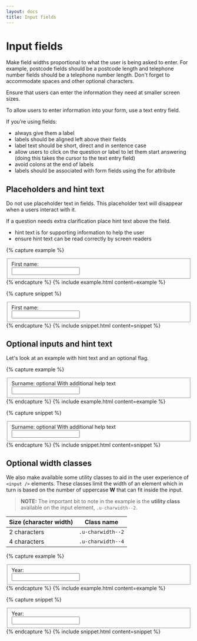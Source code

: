 ```yaml
---
layout: docs
title: Input fields
---
```


# Input fields

Make field widths proportional to what the user is being asked to enter. For example, postcode fields should be a postcode length and telephone number fields should be a telephone number length. Don't forget to accommodate spaces and other optional characters.

Ensure that users can enter the information they need at smaller screen sizes.

To allow users to enter information into your form, use a text entry field.

If you’re using fields:

- always give them a label
- labels should be aligned left above their fields
- label text should be short, direct and in sentence case
- allow users to click on the question or label to let them start answering (doing this takes the cursor to the text entry field)
- avoid colons at the end of labels
- labels should be associated with form fields using the for attribute

## Placeholders and hint text

Do not use placeholder text in fields. This placeholder text will disappear when a users interact with it.

If a question needs extra clarification place hint text above the field.

- hint text is for supporting information to help the user
- ensure hint text can be read correctly by screen readers

{% capture example %}

<fieldset class="c-fieldset">
  <label class="c-label" for="firstname">First name:</label>
  <div class="c-input">
    <input id="firstname" type="text" required>
  </div>
</fieldset>
{% endcapture %}
{% include example.html content=example %}

{% capture snippet %}

<fieldset class="c-fieldset">
  <label class="c-label" for="firstname">First name:</label>
  <div class="c-input">
    <input id="firstname" type="text" required>
  </div>
</fieldset>
{% endcapture %}
{% include snippet.html content=snippet %}

## Optional inputs and hint text

Let's look at an example with hint text and an optional flag.

{% capture example %}

<fieldset class="c-fieldset">
  <label class="c-label" for="surname">
    Surname: <span class="c-label__tag c-label__tag--optional">optional</span>
  </label>
  <span class="c-label__metainfo">With additional help text</span>
  <div class="c-input">
    <input id="surname" type="text" required>
  </div>
</fieldset>
{% endcapture %}
{% include example.html content=example %}

{% capture snippet %}

<fieldset class="c-fieldset">
  <label class="c-label" for="surname">
    Surname: <span class="c-label__tag c-label__tag--optional">optional</span>
  </label>
  <span class="c-label__metainfo">With additional help text</span>
  <div class="c-input">
    <input id="surname" type="text" required>
  </div>
</fieldset>
{% endcapture %}
{% include snippet.html content=snippet %}

## Optional width classes

We also make available some utility classes to aid in the user experience of `<input />` elements.
These classes limit the width of an element which in turn is based on the number of uppercase **W** that can fit inside the input.

> **NOTE:** The important bit to note in the example is the **utility class** available on the input element, `.u-charwidth--2`.

| Size (character width) | Class name        |
| ---------------------- | ----------------- |
| 2 characters           | `.u-charwidth--2` |
| 4 characters           | `.u-charwidth--4` |

{% capture example %}

<fieldset class="c-fieldset">
  <label class="c-label" for="year">Year:</label>
  <div class="c-input">
    <input id="year" type="text" class="u-charwidth--4" required>
  </div>
</fieldset>
{% endcapture %}
{% include example.html content=example %}

{% capture snippet %}

<fieldset class="c-fieldset">
  <label class="c-label" for="year">Year:</label>
  <div class="c-input">
    <input id="year" type="text" class="u-charwidth--4" required>
  </div>
</fieldset>
{% endcapture %}
{% include snippet.html content=snippet %}
